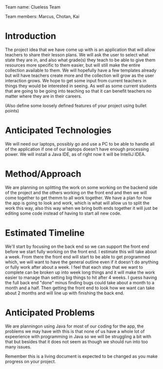 Team name: Clueless Team

Team members: Marcus, Chotan, Kai

# Introduction
The project idea that we have come up with is an application that will allow teachers to share their lesson plans. We will ask the user to select what state they are in, and also what grade(s) they teach to be able to give them resources more specific to them easier, but will still make the entire collection available to them. We will hopefully have a few templates already but will have teachers create more and the collection will grow as the user interaction grows. We hope to get some input from current teachers in things they would be interested in seeing. As well as some current students that are going to be going into teaching so that it can benefit teachers no matter where they are in their careers.

(Also define some loosely defined features of your project using bullet points)

# Anticipated Technologies
We will need our laptops, possibly go and use a PC to be able to handle all of the application if one of our laptops doesn't have enough processing power. We will install a Java IDE, as of right now it will be IntelliJ IDEA.

# Method/Approach
We are planning on splitting the work on some working on the backend side of the project and the others working on the front end and then we will come together to get themm to all work together. We have a plan for how the app is going to look and work, which is what will allow us to split the work this way, also this way when we bring both ends together it will just be editing some code instead of having to start all new code.

# Estimated Timeline
We'll start by focusing on the back end so we can support the front end before we start fully working on the front end. I estimate this will take about a week. From there the front end will start to be able to get programmed which, we will want to have the general outline even if it doesn't do anything or fully work after about a week. I feel that each step that we want to complete can be broken up into week long things and it will make the work easier to manage than setting big things to hit after 4 weeks. I guess having the full back end "done" minus finding bugs could take about a month to a month and a half. Then getting the front end to look how we want can take about 2 months and will line up with finishing the back end.

# Anticipated Problems
We are planningon using Java for most of our coding for the app, the problems we may have with this is that none of us have a whole lot of expeerience with programming in Java so we will be struggling a bit with that but besides that it does not seem as though we should run into too many issues.


Remember this is a living document is expected to be changed as you make progress on your project.

